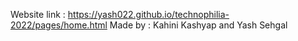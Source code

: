 Website link : https://yash022.github.io/technophilia-2022/pages/home.html
Made by : Kahini Kashyap and Yash Sehgal
